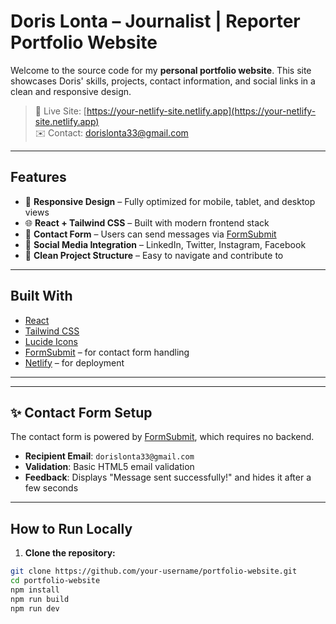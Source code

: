 # Doris Lonta – Journalist | Reporter Portfolio Website

Welcome to the source code for my **personal portfolio website**. This site showcases Doris' skills, projects, contact information, and social links in a clean and responsive design.

> 📍 Live Site: [https://your-netlify-site.netlify.app](https://your-netlify-site.netlify.app)  
> ✉️ Contact: [dorislonta33@gmail.com](mailto:dorislonta33@gmail.com)

---

## Features

- 📱 **Responsive Design** – Fully optimized for mobile, tablet, and desktop views
- 🌐 **React + Tailwind CSS** – Built with modern frontend stack
- 📇 **Contact Form** – Users can send messages via [FormSubmit](https://formsubmit.co/)
- 🔗 **Social Media Integration** – LinkedIn, Twitter, Instagram, Facebook
- 📁 **Clean Project Structure** – Easy to navigate and contribute to

---

## Built With

- [React](https://reactjs.org/)
- [Tailwind CSS](https://tailwindcss.com/)
- [Lucide Icons](https://lucide.dev/)
- [FormSubmit](https://formsubmit.co/) – for contact form handling
- [Netlify](https://www.netlify.com/) – for deployment

---


---

## ✨ Contact Form Setup

The contact form is powered by [FormSubmit](https://formsubmit.co/), which requires no backend.

- **Recipient Email**: `dorislonta33@gmail.com`
- **Validation**: Basic HTML5 email validation
- **Feedback**: Displays "Message sent successfully!" and hides it after a few seconds


---

## How to Run Locally

1. **Clone the repository:**

```bash
git clone https://github.com/your-username/portfolio-website.git
cd portfolio-website
npm install
npm run build
npm run dev

